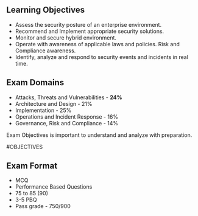 ## Learning Objectives

- Assess the security posture of an enterprise environment.
- Recommend and Implement appropriate security solutions.
- Monitor and secure hybrid environment.
- Operate with awareness of applicable laws and policies. Risk and Compliance awareness.
- Identify, analyze and respond to security events and incidents in real time.

## Exam Domains

- Attacks, Threats and Vulnerabilities - **24%**
- Architecture and Design - 21%
- Implementation - 25%
- Operations and Incident Response - 16%
- Governance, Risk and Compliance - 14%

Exam Objectives is important to understand and analyze with preparation.

#OBJECTIVES

## Exam Format


- MCQ
- Performance Based Questions
- 75 to 85 (90)
- 3-5 PBQ
- Pass grade - 750/900

